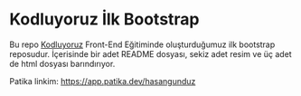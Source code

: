 # Kodluyoruz İlk Bootstrap
Bu repo [Kodluyoruz](https://www.kodluyoruz.org) Front-End Eğitiminde oluşturduğumuz ilk bootstrap reposudur. İçerisinde bir adet README dosyası, sekiz adet resim ve üç adet de html dosyası barındırıyor.

Patika linkim: https://app.patika.dev/hasangunduz
